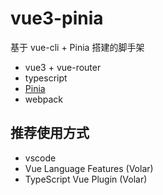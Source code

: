 # vue3-pinia

基于 vue-cli + Pinia 搭建的脚手架

- vue3 + vue-router
- typescript
- [Pinia](https://pinia.esm.dev/)
- webpack

## 推荐使用方式

- vscode
- Vue Language Features (Volar)
- TypeScript Vue Plugin (Volar)
